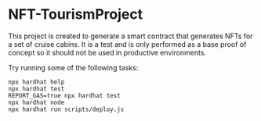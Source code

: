 # NFT-TourismProject

This project is created to generate a smart contract that generates NFTs for a set of cruise cabins. It is a test and is only performed as a base proof of concept so it should not be used in productive environments.

Try running some of the following tasks:

```shell
npx hardhat help
npx hardhat test
REPORT_GAS=true npx hardhat test
npx hardhat node
npx hardhat run scripts/deploy.js
```